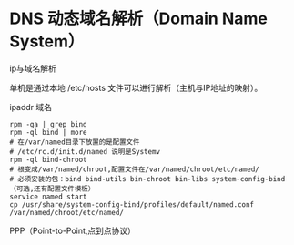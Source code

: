# DNS  动态域名解析（Domain Name System）

ip与域名解析

单机是通过本地 /etc/hosts 文件可以进行解析（主机与IP地址的映射）。

ipaddr 域名

```shell
rpm -qa | grep bind 
rpm -ql bind | more
# 在/var/named目录下放置的是配置文件
# /etc/rc.d/init.d/named 说明是Systemv
rpm -ql bind-chroot
# 根变成/var/named/chroot,配置文件在/var/named/chroot/etc/named/
# 必须安装的包：bind bind-utils bin-chroot bin-libs system-config-bind（可选,还有配置文件模板）
service named start
cp /usr/share/system-config-bind/profiles/default/named.conf /var/named/chroot/etc/named/
```

PPP（Point-to-Point,点到点协议）
